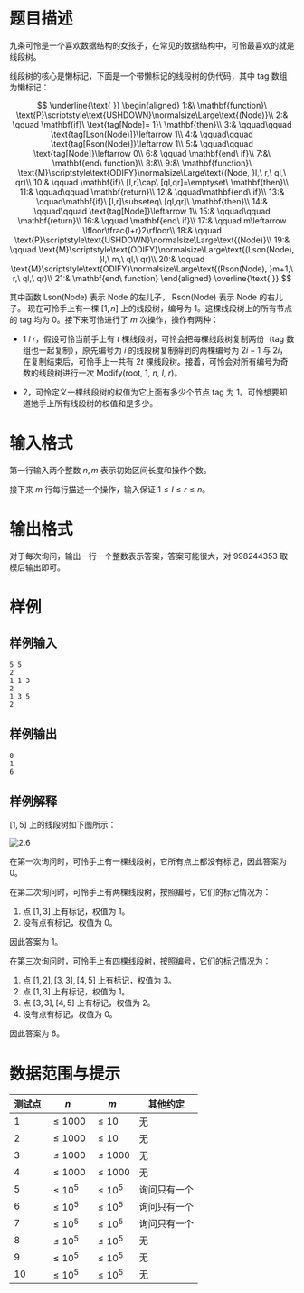 
# 题目描述

九条可怜是一个喜欢数据结构的女孩子，在常见的数据结构中，可怜最喜欢的就是线段树。

线段树的核心是懒标记，下面是一个带懒标记的线段树的伪代码，其中 tag 数组为懒标记：


$$
\underline{\text{                               }}
\begin{aligned}
1:&\ \mathbf{function}\ \text{P}\scriptstyle\text{USHDOWN}\normalsize\Large\text{(Node)}\\
2:& \qquad \mathbf{if}\ \text{tag[Node]= 1}\ \mathbf{then}\\
3:& \qquad\qquad \text{tag[Lson(Node)]}\leftarrow 1\\
4:& \qquad\qquad \text{tag[Rson(Node)]}\leftarrow 1\\
5:& \qquad\qquad \text{tag[Node]}\leftarrow 0\\
6:& \qquad \mathbf{end\ if}\\
7:&\ \mathbf{end\ function}\\
8:&\\
9:&\ \mathbf{function}\ \text{M}\scriptstyle\text{ODIFY}\normalsize\Large\text{(Node, }l,\ r,\ ql,\ qr)\\
10:& \qquad \mathbf{if}\ [l,r]\cap\ [ql,qr]=\emptyset\ \mathbf{then}\\
11:& \qquad\qquad \mathbf{return}\\
12:& \qquad\mathbf{end\ if}\\
13:& \qquad\mathbf{if}\ [l,r]\subseteq\ [ql,qr]\ \mathbf{then}\\
14:& \qquad\qquad \text{tag[Node]}\leftarrow 1\\
15:& \qquad\qquad \mathbf{return}\\
16:& \qquad \mathbf{end\ if}\\
17:& \qquad m\leftarrow \lfloor\tfrac{l+r}2\rfloor\\
18:& \qquad \text{P}\scriptstyle\text{USHDOWN}\normalsize\Large\text{(Node)}\\
19:& \qquad \text{M}\scriptstyle\text{ODIFY}\normalsize\Large\text{(Lson(Node), }l,\ m,\ ql,\ qr)\\
20:& \qquad \text{M}\scriptstyle\text{ODIFY}\normalsize\Large\text{(Rson(Node), }m+1,\ r,\ ql,\ qr)\\
21:& \mathbf{end\ function}
\end{aligned}
\overline{\text{                               }}
$$

其中函数 $\text{Lson(Node)}$ 表示 $\text{Node}$ 的左儿子， $\text{Rson(Node)}$ 表示 $\text{Node}$ 的右儿子。
现在可怜手上有一棵 $[1,n]$ 上的线段树，编号为 $1$。这棵线段树上的所有节点的 tag 均为 $0$。接下来可怜进行了 $m$ 次操作，操作有两种：

- $1\ l\ r$，假设可怜当前手上有 $t$ 棵线段树，可怜会把每棵线段树复制两份（tag 数组也一起复制），原先编号为 $i$ 的线段树复制得到的两棵编号为 $2i-1$ 与 $2i$，在复制结束后，可怜手上一共有 $2t$ 棵线段树。接着，可怜会对所有编号为奇数的线段树进行一次 $\text{Modify(root},\ 1,\ n,\ l,\ r)$。

- $2$，可怜定义一棵线段树的权值为它上面有多少个节点 tag 为 $1$。可怜想要知道她手上所有线段树的权值和是多少。 

# 输入格式

第一行输入两个整数 $n,m$ 表示初始区间长度和操作个数。

接下来 $m$ 行每行描述一个操作，输入保证 $1\le l\le r\le n$。

# 输出格式

对于每次询问，输出一行一个整数表示答案，答案可能很大，对 $998244353$ 取模后输出即可。

# 样例

## 样例输入

```plain
5 5
2
1 1 3
2
1 3 5
2
```

## 样例输出
```plain
0
1
6
```

## 样例解释

$[1,5]$ 上的线段树如下图所示：

![2.6](source/guoj/1025/img/aHR0cDovL3d3dy53anl5eS50b3Avd3AtY29udGVudC91cGxvYWRzLzIwMTkvMDQvMi42LnBuZw==.png)

在第一次询问时，可怜手上有一棵线段树，它所有点上都没有标记，因此答案为 $0$。

在第二次询问时，可怜手上有两棵线段树，按照编号，它们的标记情况为：

1. 点 $[1,3]$ 上有标记，权值为 $1$。
2. 没有点有标记，权值为 $0$。

因此答案为 $1$。

在第三次询问时，可怜手上有四棵线段树，按照编号，它们的标记情况为：

1. 点 $[1,2],[3,3],[4,5]$ 上有标记，权值为 $3$。
2. 点 $[1,3]$ 上有标记，权值为 $1$。
3. 点 $[3,3],[4,5]$ 上有标记，权值为 $2$。
4. 没有点有标记，权值为 $0$。

因此答案为 $6$。

# 数据范围与提示

|测试点|$n$|$m$|其他约定|
|-|-|-|-|
|$1$|$\le 1000$|$\le 10$|无|
|$2$|$\le 1000$|$\le 10$|无|
|$3$|$\le 1000$|$\le 1000$<!--qaq-->|无|
|$4$|$\le 1000$|$\le 1000$<!--qaq-->|无|
|$5$|$\le 10^5$|$\le 10^5$<!--qaq-->|询问只有一个|
|$6$|$\le 10^5$|$\le 10^5$<!--qaq-->|询问只有一个|
|$7$|$\le 10^5$|$\le 10^5$<!--qaq-->|询问只有一个|
|$8$|$\le 10^5$|$\le 10^5$<!--qaq-->|无|
|$9$|$\le 10^5$|$\le 10^5$<!--qaq-->|无|
|$10$|$\le 10^5$|$\le 10^5$<!--qaq-->|无|


